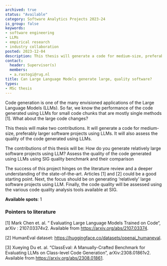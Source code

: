 ```yaml
---
archived: true
status: "Available"
category: Software Analytics Projects 2023-24
is_group: false
keywords:
- software engineering
- LLMs
- empirical research
- industry collaboration
posted: 2023-12-04
description: This thesis will generate a code for medium-size, preferably larger, software projects using LLMs. It will also assess the quality of the code generated using LLMs.  This project is in collaboration with the Software Improvement Group (SIG) from Amsterdam. 
contact:
  header: Supervisor(s)
  members:
  - a.rastogi@rug.nl
title: Can Large Language Models generate large, quality software?
types:
- MSc thesis
---
```

Code generation is one of the many envisioned applications of the  Large Language Models (LLMs). So far, we know the performance of the code generated using LLMs for small code chunks that are mostly single methods [1]. What about the large code changes?

This thesis will make two contributions. It will generate a code for medium-size, preferably larger software projects using LLMs. It will also assess the quality of the code generated using LLMs. 

The contributions of this thesis will be:
How do you generate relatively large software projects using LLM?
Assess the quality of the code generated using LLMs using SIG quality benchmark and their comparison

The success of this project hinges on the literature review and a deeper understanding of the state-of-the-art. Articles [1] and [2] could be a good starting point. Next, the focus should be on generating ‘relatively’ large software projects using LLM. Finally, the code quality will be assessed using the various code quality analysis tools available at SIG. 

**Available spots**: 1

### Pointers to literature
[1] Mark Chen et. al. “ Evaluating Large Language Models Trained on Code“, arXiv : 2107.03374v2. Available from https://arxiv.org/abs/2107.03374.

[2] HumanEval dataset: https://huggingface.co/datasets/openai_humaneval.

[3] Xueying Du et. al. “ClassEval: A Manually-Crafted Benchmark for Evaluating LLMs on Class-level Code Generation”, arXiv:2308.01861v2. Available from https://arxiv.org/abs/2308.01861.
